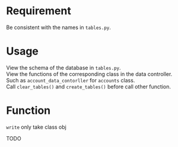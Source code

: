 <!--
AUTHORS: RW
-->


# Requirement

Be consistent with the names in `tables.py`.

# Usage
View the schema of the database in `tables.py`.\
View the functions of the corresponding class in the data controller.\
Such as `account_data_contorller` for `accounts` class.\
Call `clear_tables()` and `create_tables()` before call other function.

# Function
`write` only take class obj

TODO


